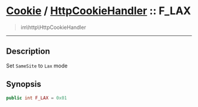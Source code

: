 # [Cookie](cookie.md) / [HttpCookieHandler](cookie-HttpCookieHandler.md) :: F_LAX
 > im\http\HttpCookieHandler
____

## Description
Set `SameSite` to `Lax` mode

## Synopsis
```php
public int F_LAX = 0x01
```
